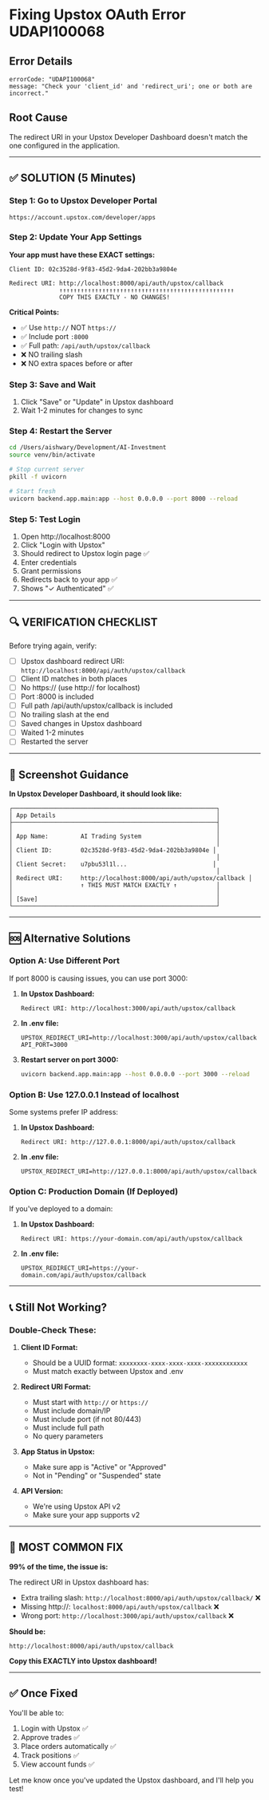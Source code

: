 # Fixing Upstox OAuth Error UDAPI100068

## Error Details
```
errorCode: "UDAPI100068"
message: "Check your 'client_id' and 'redirect_uri'; one or both are incorrect."
```

## Root Cause
The redirect URI in your Upstox Developer Dashboard doesn't match the one configured in the application.

---

## ✅ SOLUTION (5 Minutes)

### Step 1: Go to Upstox Developer Portal
```
https://account.upstox.com/developer/apps
```

### Step 2: Update Your App Settings

**Your app must have these EXACT settings:**

```
Client ID: 02c3528d-9f83-45d2-9da4-202bb3a9804e

Redirect URI: http://localhost:8000/api/auth/upstox/callback
              ↑↑↑↑↑↑↑↑↑↑↑↑↑↑↑↑↑↑↑↑↑↑↑↑↑↑↑↑↑↑↑↑↑↑↑↑↑↑↑↑↑↑↑↑↑↑↑↑↑
              COPY THIS EXACTLY - NO CHANGES!
```

**Critical Points:**
- ✅ Use `http://` NOT `https://`
- ✅ Include port `:8000`
- ✅ Full path: `/api/auth/upstox/callback`
- ❌ NO trailing slash
- ❌ NO extra spaces before or after

### Step 3: Save and Wait

1. Click "Save" or "Update" in Upstox dashboard
2. Wait 1-2 minutes for changes to sync

### Step 4: Restart the Server

```bash
cd /Users/aishwary/Development/AI-Investment
source venv/bin/activate

# Stop current server
pkill -f uvicorn

# Start fresh
uvicorn backend.app.main:app --host 0.0.0.0 --port 8000 --reload
```

### Step 5: Test Login

1. Open http://localhost:8000
2. Click "Login with Upstox"
3. Should redirect to Upstox login page ✅
4. Enter credentials
5. Grant permissions
6. Redirects back to your app ✅
7. Shows "✓ Authenticated" ✅

---

## 🔍 VERIFICATION CHECKLIST

Before trying again, verify:

- [ ] Upstox dashboard redirect URI: `http://localhost:8000/api/auth/upstox/callback`
- [ ] Client ID matches in both places
- [ ] No https:// (use http:// for localhost)
- [ ] Port :8000 is included
- [ ] Full path /api/auth/upstox/callback is included
- [ ] No trailing slash at the end
- [ ] Saved changes in Upstox dashboard
- [ ] Waited 1-2 minutes
- [ ] Restarted the server

---

## 📸 Screenshot Guidance

**In Upstox Developer Dashboard, it should look like:**

```
┌─────────────────────────────────────────────────────────┐
│ App Details                                             │
├─────────────────────────────────────────────────────────┤
│                                                         │
│ App Name:         AI Trading System                     │
│                                                         │
│ Client ID:        02c3528d-9f83-45d2-9da4-202bb3a9804e │
│                                                         │
│ Client Secret:    u7pbu53l1l...                        │
│                                                         │
│ Redirect URI:     http://localhost:8000/api/auth/upstox/callback │
│                   ↑ THIS MUST MATCH EXACTLY ↑           │
│                                                         │
│ [Save]                                                  │
└─────────────────────────────────────────────────────────┘
```

---

## 🆘 Alternative Solutions

### Option A: Use Different Port

If port 8000 is causing issues, you can use port 3000:

1. **In Upstox Dashboard:**
   ```
   Redirect URI: http://localhost:3000/api/auth/upstox/callback
   ```

2. **In .env file:**
   ```
   UPSTOX_REDIRECT_URI=http://localhost:3000/api/auth/upstox/callback
   API_PORT=3000
   ```

3. **Restart server on port 3000:**
   ```bash
   uvicorn backend.app.main:app --host 0.0.0.0 --port 3000 --reload
   ```

### Option B: Use 127.0.0.1 Instead of localhost

Some systems prefer IP address:

1. **In Upstox Dashboard:**
   ```
   Redirect URI: http://127.0.0.1:8000/api/auth/upstox/callback
   ```

2. **In .env file:**
   ```
   UPSTOX_REDIRECT_URI=http://127.0.0.1:8000/api/auth/upstox/callback
   ```

### Option C: Production Domain (If Deployed)

If you've deployed to a domain:

1. **In Upstox Dashboard:**
   ```
   Redirect URI: https://your-domain.com/api/auth/upstox/callback
   ```

2. **In .env file:**
   ```
   UPSTOX_REDIRECT_URI=https://your-domain.com/api/auth/upstox/callback
   ```

---

## 📞 Still Not Working?

### Double-Check These:

1. **Client ID Format:**
   - Should be a UUID format: `xxxxxxxx-xxxx-xxxx-xxxx-xxxxxxxxxxxx`
   - Must match exactly between Upstox and .env

2. **Redirect URI Format:**
   - Must start with `http://` or `https://`
   - Must include domain/IP
   - Must include port (if not 80/443)
   - Must include full path
   - No query parameters

3. **App Status in Upstox:**
   - Make sure app is "Active" or "Approved"
   - Not in "Pending" or "Suspended" state

4. **API Version:**
   - We're using Upstox API v2
   - Make sure your app supports v2

---

## 🎯 MOST COMMON FIX

**99% of the time, the issue is:**

The redirect URI in Upstox dashboard has:
- Extra trailing slash: `http://localhost:8000/api/auth/upstox/callback/` ❌
- Missing http://: `localhost:8000/api/auth/upstox/callback` ❌
- Wrong port: `http://localhost:3000/api/auth/upstox/callback` ❌

**Should be:**
```
http://localhost:8000/api/auth/upstox/callback
```

**Copy this EXACTLY into Upstox dashboard!**

---

## ✅ Once Fixed

You'll be able to:
1. Login with Upstox ✅
2. Approve trades ✅
3. Place orders automatically ✅
4. Track positions ✅
5. View account funds ✅

Let me know once you've updated the Upstox dashboard, and I'll help you test!


